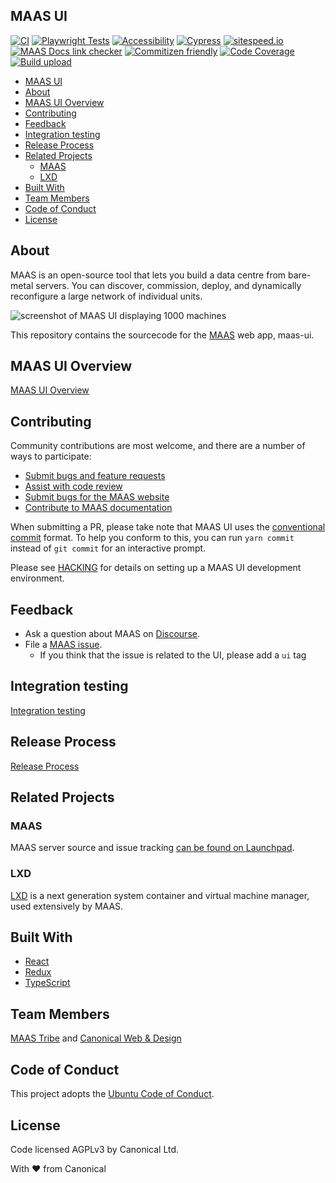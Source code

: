 ## MAAS UI

[![CI](https://github.com/canonical/maas-ui/actions/workflows/test.yml/badge.svg?branch=main)](https://github.com/canonical/maas-ui/actions/workflows/test.yml?query=branch%3Amain)
[![Playwright Tests](https://github.com/canonical/maas-ui/actions/workflows/playwright.yml/badge.svg?branch=main)](https://github.com/canonical/maas-ui/actions/workflows/playwright.yml?query=branch%3Amain)
[![Accessibility](https://github.com/canonical/maas-ui/actions/workflows/accessibility.yml/badge.svg?branch=main)](https://github.com/canonical/maas-ui/actions/workflows/accessibility.yml?query=branch%3Amain)
[![Cypress](https://github.com/canonical/maas-ui/actions/workflows/cypress.yml/badge.svg?branch=main)](https://github.com/canonical/maas-ui/actions/workflows/cypress.yml?query=branch%3Amain)
[![sitespeed.io](https://github.com/canonical/maas-ui/actions/workflows/sitespeed.yml/badge.svg?branch=main)](https://github.com/canonical/maas-ui/actions/workflows/sitespeed.yml?query=branch%3Amain)
[![MAAS Docs link checker](https://github.com/canonical/maas-ui/actions/workflows/links-checker.yml/badge.svg?branch=main)](https://github.com/canonical/maas-ui/actions/workflows/links-checker.yml?query=branch%3Amain)
[![Commitizen friendly](https://img.shields.io/badge/commitizen-friendly-brightgreen.svg)](http://commitizen.github.io/cz-cli/)
[![Code Coverage](https://img.shields.io/badge/code--coverage-report-brightgreen.svg)](https://canonical.github.io/maas-ui/)
[![Build upload](https://github.com/canonical/maas-ui/actions/workflows/upload.yml/badge.svg)](https://github.com/canonical/maas-ui/actions/workflows/upload.yml?query=branch%3Amain)

- [MAAS UI](#maas-ui)
- [About](#about)
- [MAAS UI Overview](#maas-ui-overview)
- [Contributing](#contributing)
- [Feedback](#feedback)
- [Integration testing](#integration-testing)
- [Release Process](#release-process)
- [Related Projects](#related-projects)
  - [MAAS](#maas)
  - [LXD](#lxd)
- [Built With](#built-with)
- [Team Members](#team-members)
- [Code of Conduct](#code-of-conduct)
- [License](#license)

## About

MAAS is an open-source tool that lets you build a data centre from bare-metal servers. You can discover, commission, deploy, and dynamically reconfigure a large network of individual units.

![screenshot of MAAS UI displaying 1000 machines](https://user-images.githubusercontent.com/7452681/234197707-a25b2231-1ca4-4d80-9e42-53d99c4e2cf1.png)

This repository contains the sourcecode for the [MAAS](https://maas.io) web app, maas-ui.

## MAAS UI Overview

[MAAS UI Overview](docs/MAASUI.md)

## Contributing

Community contributions are most welcome, and there are a number of ways to participate:

- [Submit bugs and feature requests](https://maas.io/docs/how-to-review-and-report-bugs)
- [Assist with code review](https://github.com/canonical/maas-ui/pulls)
- [Submit bugs for the MAAS website](https://github.com/canonical/maas.io)
- [Contribute to MAAS documentation](https://maas.io/docs/how-to-contribute-to-maas-documentation)

When submitting a PR, please take note that MAAS UI uses the [conventional commit](https://www.conventionalcommits.org/en/v1.0.0/) format. To help you conform to this, you can run `yarn commit` instead of `git commit` for an interactive prompt.

Please see [HACKING](/docs/HACKING.md) for details on setting up a MAAS UI development environment.

## Feedback

- Ask a question about MAAS on [Discourse](https://discourse.maas.io/).
- File a [MAAS issue](https://bugs.launchpad.net/maas/+filebug).
  - If you think that the issue is related to the UI, please add a `ui` tag

## Integration testing

[Integration testing](docs/INTEGRATION.md)

## Release Process

[Release Process](docs/RELEASE.md)

## Related Projects

### MAAS

MAAS server source and issue tracking [can be found on Launchpad](https://launchpad.net/maas).

### LXD

[LXD](https://github.com/lxc/lxd) is a next generation system container and virtual machine manager, used extensively by MAAS.

## Built With

- [React](https://reactjs.org/)
- [Redux](https://redux.js.org/)
- [TypeScript](https://www.typescriptlang.org/)

## Team Members

[MAAS Tribe](https://discourse.canonical.com/t/maas-tribe/272) and [Canonical Web & Design](https://github.com/orgs/canonical/teams/web-and-design/members)

## Code of Conduct

This project adopts the [Ubuntu Code of Conduct](https://ubuntu.com/community/code-of-conduct).

## License

Code licensed AGPLv3 by Canonical Ltd.

With ♥ from Canonical
